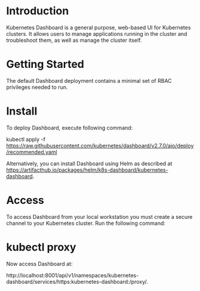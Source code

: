 
 # Introduction
Kubernetes Dashboard is a general purpose, web-based UI for Kubernetes clusters. It allows users to manage applications running in the cluster and troubleshoot them, as well as manage the cluster itself.

# Getting Started
 The default Dashboard deployment contains a minimal set of RBAC privileges needed to run.

# Install
To deploy Dashboard, execute following command:

kubectl apply -f https://raw.githubusercontent.com/kubernetes/dashboard/v2.7.0/aio/deploy/recommended.yaml

Alternatively, you can install Dashboard using Helm as described at https://artifacthub.io/packages/helm/k8s-dashboard/kubernetes-dashboard.

# Access
To access Dashboard from your local workstation you must create a secure channel to your Kubernetes cluster. Run the following command:

# kubectl proxy
Now access Dashboard at:

http://localhost:8001/api/v1/namespaces/kubernetes-dashboard/services/https:kubernetes-dashboard:/proxy/.




